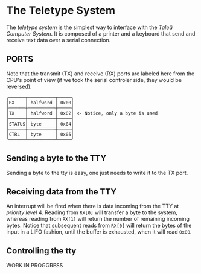 # The Teletype System

The *teletype system* is the simplest way to interface with the *Taleä Computer System*. It is composed of a printer and a keyboard that send and receive text data over a serial connection.

## PORTS

Note that the transmit (TX) and receive (RX) ports are labeled here from the CPU's point of view (if we took the serial controler side, they would be reversed).

    ╭──────┬──────────┬─────╮
    │RX    │ halfword │ 0x00│
    ├──────┼──────────┼─────┤
    │TX    │ halfword │ 0x02│ <- Notice, only a byte is used
    ├──────┼──────────┼─────┤
    │STATUS│ byte     │ 0x04│
    ├──────┼──────────┼─────┤
    │CTRL  │ byte     │ 0x05│
    ╰──────┴──────────┴─────╯

## Sending a byte to the TTY

Sending a byte to the tty is easy, one just needs to write it to the TX port.

## Receiving data from the TTY

An interrupt will be fired when there is data incoming from the TTY at *priority level* 4. Reading from `RX[0]` will transfer a byte to the system, whereas reading from `RX[1]` will return the number of remaining incoming bytes. Notice that subsequent reads from `RX[0]` will return the bytes of the input in a LIFO fashion, until the buffer is exhausted, when it will read `0x00`.

## Controlling the tty

WORK IN PROGGRESS
